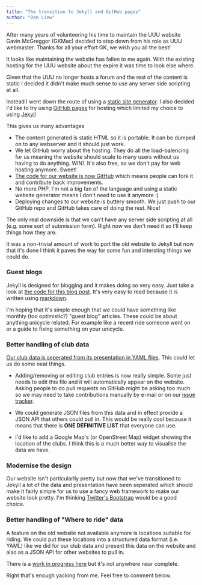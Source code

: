 ```yaml
---
title: "The transition to Jekyll and GitHub pages"
author: "Dan Liew"
---
```


After many years of volunteering his time to maintain the UUU website
Gavin McGreggor (GKMac) decided to step down from his role as UUU webmaster.
Thanks for all your effort GK, we wish you all the best!

It looks like maintaining the website has fallen to me again. With the existing
hosting for the UUU website about the expire it was time to look else where.

Given that the UUU no longer hosts a forum and the rest of the content is static
I decided it didn't make much sense to use any server side scripting at all.

Instead I went down the route of using a [static site generator](https://staticsitegenerators.net/).
I also decided I'd like to try using [GitHub pages](https://pages.github.com/) for hosting which
limited my choice to using [Jekyll](http://jekyllrb.com/)

This gives us many advantages

* The content generated is static HTML so it is portable. It can be dumped on to
  any webserver and it should just work.
* We let GitHub worry about the hosting. They do all the load-balencing for us
  meaning the website should scale to many users without us having to do anything.
  WIN!. It's also free, so we don't pay for web hosting anymore. Sweet!
* [The code for our website is now GitHub](https://github.com/UnionOfUKUnicyclists/unionofukunicyclists.github.io)
  which means people can fork it and contribute back improvements.
* No more PHP. I'm not a big fan of the language and using a static website
  generator means I don't need to use it anymore :)
* Deploying changes to our website is buttery smooth. We just push to our GitHub repo
  and GitHub takes care of doing the rest. Nice!

The only real downside is that we can't have any server side scripting at all
(e.g. some sort of submission form). Right now we don't need it so I'll keep things
how they are.

It was a non-trivial amount of work to port the old website to Jekyll but now that
it's done I think it paves the way for some fun and intersting things we could do.

### Guest blogs

Jekyll is designed for blogging and it makes doing so very easy. Just take a look at
[the code for this blog post](https://raw.githubusercontent.com/UnionOfUKUnicyclists/unionofukunicyclists.github.io/master/_posts/2015-03-18-Transisition-to-Jekyll-and-GitHubPages.md).
It's very easy to read because it is written using [markdown](http://daringfireball.net/projects/markdown/syntax).

I'm hoping that it's simple enough that we could have something like monthly
(too optimistic?) "guest blog" articles. These could be about anything unicycle
related. For example like a recent ride someone went on or a guide to fixing
something on your unicycle.

### Better handling of club data

[Our club data is seperated from its presentation in YAML files](https://github.com/UnionOfUKUnicyclists/unionofukunicyclists.github.io/blob/master/_data/clubs.yaml).
This could let us do some neat things.

* Adding/removing or editing club entries is now really simple. Some just needs to edit this file
  and it will automatically appear on the website. Asking people to do pull requests on GitHub
  might be asking too much so we may need to take contributions manually by e-mail or on our
  [issue tracker](https://github.com/UnionOfUKUnicyclists/unionofukunicyclists.github.io/issues).

* We could generate JSON files from this data and in effect provide a JSON API that others
  could pull in. This would be really cool because it means that there is **ONE DEFINITIVE LIST**
  that everyone can use.

* I'd like to add a Google Map's (or OpenStreet Map) widget showing the location of the clubs. I think
  this is a much better way to visualise the data we have.

### Modernise the design

Our website isn't particularlly pretty but now that we've transitioned to Jekyll a lot of the data
and presentation have been seperated which should make it fairly simple for us to use a fancy web framework
to make our website look pretty. I'm thinking [Twitter's Bootstrap](http://getbootstrap.com/) would be a good choice.

### Better handling of "Where to ride" data

A feature on the old website not available anymore is locations suitable for riding.
We could put these locations into a structured data format (i.e. YAML) like we did for
our club data and present this data on the website and also as a JSON API for other websites
to pull in.

There is a [work in progress here](https://github.com/UnionOfUKUnicyclists/unionofukunicyclists.github.io/blob/master/_data/muni_where_to_ride.yaml)
but it's not anywhere near complete.

Right that's enough yacking from me. Feel free to comment below.
